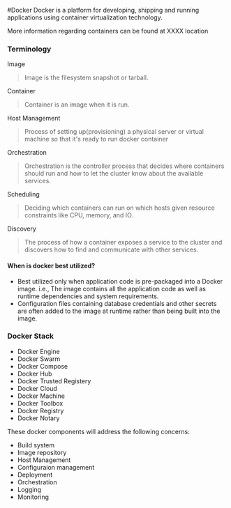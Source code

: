 #Docker
Docker is a platform for developing, shipping and running applications using container virtualization technology.

More information regarding containers can be found at XXXX location

### Terminology
Image
> Image is the filesystem snapshot or tarball.

Container
> Container is an image when it is run.

Host Management
> Process of setting up(provisioning) a physical server or virtual machine so that it's ready to run docker container

Orchestration
> Orchestration is the controller process that decides where containers should run and how to let the cluster know about the available services.

Scheduling
> Deciding which containers can run on which hosts given resource constraints like CPU, memory, and IO.

Discovery
> The process of how a container exposes a service to the cluster and discovers how to find and communicate with other services.

#### When is docker best utilized?

* Best utilized only when application code is pre-packaged into a Docker image. i.e., The image contains all the application code as well as runtime dependencies and system requirements.
* Configuration files containing database credentials and other secrets are often added to the image at runtime rather than being built into the image.


### Docker Stack
* Docker Engine
* Docker Swarm
* Docker Compose
* Docker Hub
* Docker Trusted Registery
* Docker Cloud
* Docker Machine
* Docker Toolbox
* Docker Registry
* Docker Notary

These docker components will address the following concerns:
* Build system
* Image repository
* Host Management
* Configuraion management
* Deployment
* Orchestration
* Logging
* Monitoring